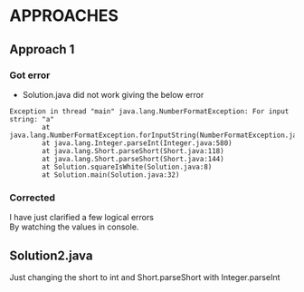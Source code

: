 # APPROACHES

## Approach 1

### Got error

- Solution.java did not work giving the below error  

```shell
Exception in thread "main" java.lang.NumberFormatException: For input string: "a"
        at java.lang.NumberFormatException.forInputString(NumberFormatException.java:65)
        at java.lang.Integer.parseInt(Integer.java:580)
        at java.lang.Short.parseShort(Short.java:118)
        at java.lang.Short.parseShort(Short.java:144)
        at Solution.squareIsWhite(Solution.java:8)
        at Solution.main(Solution.java:32)

```

### Corrected

I have just clarified a few logical errors  
By watching the values in console.

## Solution2.java

Just changing the short to int and Short.parseShort with Integer.parseInt  
